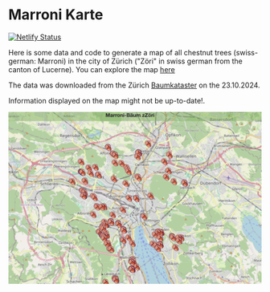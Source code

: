 # Marroni Karte
[![Netlify Status](https://api.netlify.com/api/v1/badges/e024d9d7-4dd1-4a45-96b7-5bb4b7eaa0c6/deploy-status)](https://app.netlify.com/sites/marronikarte/deploys)


Here is some data and code to generate a map of all chestnut trees (swiss-german: Marroni) in the city of Zürich ("Zöri" in swiss german from the canton of Lucerne). 
You can explore the map [here](https://maroni-karte.netlify.app/)

The data was downloaded from the Zürich [Baumkataster](https://www.stadt-zuerich.ch/geodaten/download/Baumkataster) on the 23.10.2024. 

Information displayed on the map might not be up-to-date!.


![Alt text](example_map.png?raw=true "Marroni Karte")
